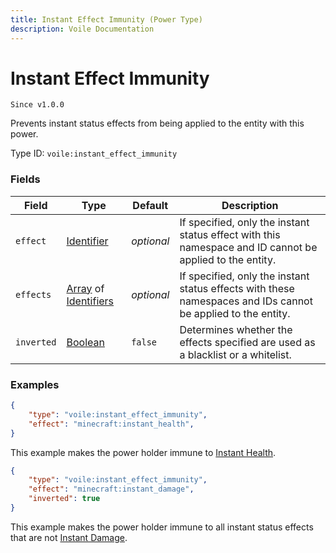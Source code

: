 ```yaml
---
title: Instant Effect Immunity (Power Type)
description: Voile Documentation
---
```


# Instant Effect Immunity

`Since v1.0.0`

Prevents instant status effects from being applied to the entity with this power.

Type ID: `voile:instant_effect_immunity`

### Fields

Field | Type | Default | Description
------|------|---------|------------
`effect` | [Identifier](https://origins.readthedocs.io/en/latest/types/data_types/identifier/) | *optional* | If specified, only the instant status effect with this namespace and ID cannot be applied to the entity.
`effects` | [Array](https://origins.readthedocs.io/en/latest/types/data_types/array/) of [Identifiers](https://origins.readthedocs.io/en/latest/types/data_types/identifier/) | *optional* | If specified, only the instant status effects with these namespaces and IDs cannot be applied to the entity.
`inverted` | [Boolean](https://origins.readthedocs.io/en/latest/types/data_types/boolean/) | `false` | Determines whether the effects specified are used as a blacklist or a whitelist.

### Examples

```json
{
    "type": "voile:instant_effect_immunity",
    "effect": "minecraft:instant_health",
}
```

This example makes the power holder immune to [Instant Health](https://minecraft.wiki/w/Instant_Health).

```json
{
    "type": "voile:instant_effect_immunity",
    "effect": "minecraft:instant_damage",
    "inverted": true
}
```

This example makes the power holder immune to all instant status effects that are not [Instant Damage](https://minecraft.wiki/w/Instant_Damage).